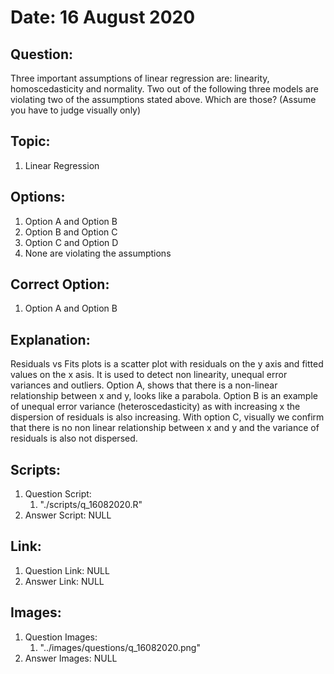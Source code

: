 # Date: 16 August 2020

## Question:
Three important assumptions of linear regression are: linearity, homoscedasticity and normality. Two out of the following three models are violating two of the assumptions stated above. Which are those? (Assume you have to judge visually only)

## Topic:
1. Linear Regression

## Options:
1. Option A and Option B
2. Option B and Option C
3. Option C and Option D
4. None are violating the assumptions

## Correct Option:
1. Option A and Option B

## Explanation:
Residuals vs Fits plots is a scatter plot with residuals on the y axis and fitted values on the x asis. It is used to detect non linearity, unequal error variances and outliers. Option A, shows that there is a non-linear relationship between x and y, looks like a parabola. Option B is an example of unequal error variance (heteroscedasticity) as with increasing x the dispersion of residuals is also increasing. With option C, visually we confirm that there is no non linear relationship between x and y and the variance of residuals is also not dispersed.

## Scripts:
1. Question Script:
   1. "./scripts/q_16082020.R"
2. Answer Script: NULL

## Link:
1. Question Link: NULL
2. Answer Link: NULL

## Images:
1. Question Images:
   1. "../images/questions/q_16082020.png"
2. Answer Images: NULL
